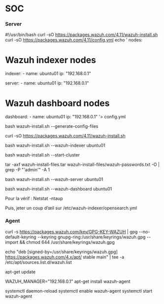 # SOC
### Server
#!/usr/bin/bash
curl -sO https://packages.wazuh.com/4.11/wazuh-install.sh
curl -sO https://packages.wazuh.com/4.11/config.yml
echo '
nodes:
  # Wazuh indexer nodes
  indexer:
    - name: ubuntu01
      ip: "192.168.0.1"

  server:
    - name: ubuntu01
      ip: "192.168.0.1"

  # Wazuh dashboard nodes
  dashboard:
    - name: ubuntu01
      ip: "192.168.0.1"
'> config.yml 

bash wazuh-install.sh --generate-config-files

curl -sO https://packages.wazuh.com/4.11/wazuh-install.sh

bash wazuh-install.sh --wazuh-indexer ubuntu01

bash wazuh-install.sh --start-cluster

tar -axf wazuh-install-files.tar wazuh-install-files/wazuh-passwords.txt -O | grep -P "\'admin\'" -A 1

bash wazuh-install.sh --wazuh-server ubuntu01

bash wazuh-install.sh --wazuh-dashboard ubuntu01

Pour la vérif : 
Netstat -ntaup 

Puis, jeter un coup d’œil sur /etc/wazuh-indexer/opensearch.yml



### Agent

curl -s https://packages.wazuh.com/key/GPG-KEY-WAZUH | gpg --no-default-keyring --keyring gnupg-ring:/usr/share/keyrings/wazuh.gpg --import && chmod 644 /usr/share/keyrings/wazuh.gpg

echo "deb [signed-by=/usr/share/keyrings/wazuh.gpg] https://packages.wazuh.com/4.x/apt/ stable main" | tee -a /etc/apt/sources.list.d/wazuh.list

apt-get update

WAZUH_MANAGER="192.168.0.1" apt-get install wazuh-agent

systemctl daemon-reload
systemctl enable wazuh-agent
systemctl start wazuh-agent

